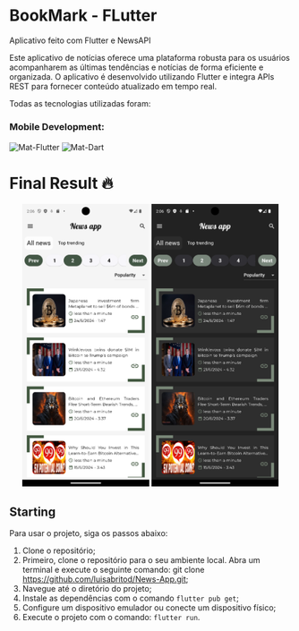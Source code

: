 # BookMark - FLutter

Aplicativo feito com Flutter e NewsAPI 

Este aplicativo de notícias oferece uma plataforma robusta para os usuários acompanharem as últimas tendências e notícias de forma eficiente e organizada. O aplicativo é desenvolvido utilizando Flutter e integra APIs REST para fornecer conteúdo atualizado em tempo real.

Todas as tecnologias utilizadas foram:
<div style="display: inline_block">
    <h3>Mobile Development:</h3>
    <img align="center" alt="Mat-Flutter" height="30" src="https://img.shields.io/badge/Flutter-%2302569B.svg?style=for-the-badge&logo=Flutter&logoColor=white">
    <img align="center" alt="Mat-Dart" height="30" src="https://img.shields.io/badge/dart-%230175C2.svg?style=for-the-badge&logo=dart&logoColor=white">
</div>

# Final Result 🔥 

<p align="center">
    <img src="assets\images\final_results\light.png" alt="Light Version" width="45%"/> 
    <img src="assets\images\final_results\dark.png" alt="Dark Version" width="45%"/> 
</p>

## Starting 

Para usar o projeto, siga os passos abaixo:
1. Clone o repositório;
2. Primeiro, clone o repositório para o seu ambiente local. Abra um terminal e execute o seguinte comando: git clone https://github.com/luisabritod/News-App.git;
3. Navegue até o diretório do projeto;
4. Instale as dependências com o comando `flutter pub get`;
5. Configure um dispositivo emulador ou conecte um dispositivo físico;
6. Execute o projeto com o comando: `flutter run`.
